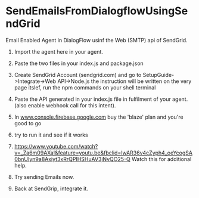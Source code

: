 # SendEmailsFromDialogflowUsingSendGrid
Email Enabled Agent in DialogFlow usinf the Web (SMTP) api of SendGrid.



1. Import the agent here in your agent. 

2. Paste the two files in your index.js and package.json

3. Create SendGrid Account (sendgrid.com) and go to SetupGuide->Integrate->Web API->Node.js
     the instruction will be written on the very page itslef, run the npm commands on your shell terminal

4. Paste the API generated in your index.js file in fulfilment of your agent. (also enable webhook call for this intent).

5. In www.console.firebase.google.com buy the 'blaze' plan and you're good to go

6. try to run it and see if it works

7. https://www.youtube.com/watch?v=_Za6m09AXaI&feature=youtu.be&fbclid=IwAR36v4cZyph4_oeYcogSA0bnUIyn9a8Axiyt3xRrQPIHSHuAV3jNvQO25-Q
   Watch this for additional help.

8. Try sending Emails now.

9. Back at SendGrip, integrate it.

